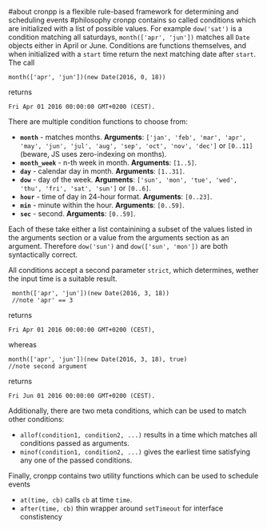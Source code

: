 #about 
cronpp is a flexible rule-based framework for determining and scheduling events
#philosophy
cronpp contains so called conditions which are initialized with a list of
possible values. For example `dow('sat')` is a condition matching all saturdays,
`month(['apr', 'jun'])` matches all `Date` objects either in April or June.
Conditions are functions themselves, and when initialized with a `start` time
return the next matching date after `start`. The call

    month(['apr', 'jun'])(new Date(2016, 0, 18))

returns 

    Fri Apr 01 2016 00:00:00 GMT+0200 (CEST).
There are multiple condition functions to choose from:

 - **`month`** - matches months. **Arguments**: `['jan', 'feb', 'mar', 'apr',
   'may', 'jun', 'jul', 'aug', 'sep', 'oct', 'nov', 'dec']` or `[0..11]`
(beware, JS uses zero-indexing on months). 
 - **`month_week`** - n-th week in month. **Arguments**: `[1..5]`.
 - **`day`** - calendar day in month. **Arguments**: `[1..31]`.
 - **`dow`** - day of the week. **Arguments**: `['sun', 'mon', 'tue', 'wed',
   'thu', 'fri', 'sat', 'sun']` or `[0..6]`.
 - **`hour`** - time of day in 24-hour format. **Arguments**: `[0..23]`.
 - **`min`** - minute within the hour. **Arguments**: `[0..59]`.
 - **`sec`** - second. **Arguments**: `[0..59]`.

Each of these take either a list containining a subset of the values listed in
the arguments section or a value from the arguments section as an argument.
Therefore `dow('sun')` and `dow(['sun', 'mon'])` are both syntactically correct.

All conditions accept a second parameter `strict`, which determines, wether the
input time is a suitable result.


     month(['apr', 'jun'])(new Date(2016, 3, 18))
     //note 'apr' == 3

returns

    Fri Apr 01 2016 00:00:00 GMT+0200 (CEST),

whereas


    month(['apr', 'jun'])(new Date(2016, 3, 18), true)
    //note second argument

returns

    Fri Jun 01 2016 00:00:00 GMT+0200 (CEST).

Additionally, there are two meta conditions, which can be used to match other
conditions:

- `allof(condition1, condition2, ...)` results in a time which matches all
  conditions passed as arguments.
- `minof(condition1, condition2, ...)` gives the earliest time satisfying any one of
  the passed conditions.

Finally, cronpp contains two utility functions which can be used to schedule
events

- `at(time, cb)` calls `cb` at time `time`.
- `after(time, cb)` thin wrapper around `setTimeout` for interface constistency
